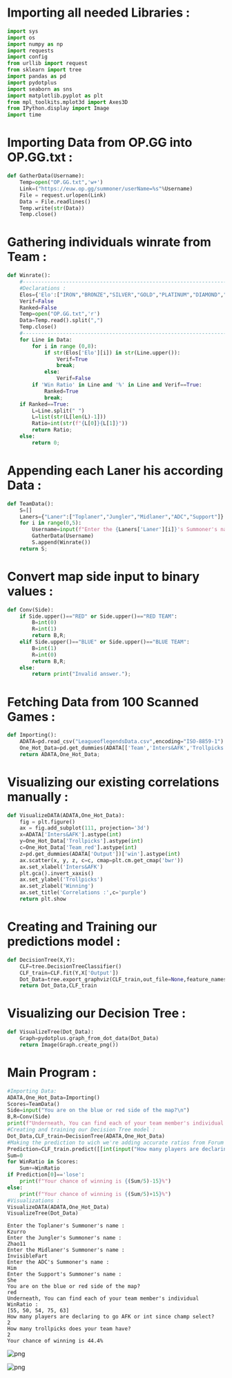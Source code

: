 # Importing all needed Libraries :


```python
import sys
import os
import numpy as np
import requests
import config
from urllib import request
from sklearn import tree
import pandas as pd
import pydotplus
import seaborn as sns
import matplotlib.pyplot as plt
from mpl_toolkits.mplot3d import Axes3D
from IPython.display import Image
import time
```

# Importing Data from OP.GG into OP.GG.txt :


```python
def GatherData(Username):
    Temp=open("OP.GG.txt",'w+')
    Link=("https://euw.op.gg/summoner/userName=%s"%Username)
    File = request.urlopen(Link)
    Data = File.readlines()
    Temp.write(str(Data))
    Temp.close()
```

# Gathering individuals winrate from Team :


```python
def Winrate():
    #---------------------------------------------------------------------------------------
    #Declarations :
    Elos={'Elo':["IRON","BRONZE","SILVER","GOLD","PLATINUM","DIAMOND","MASTER","GRANDMASTER","CHALLENGER"]}
    Verif=False
    Ranked=False
    Temp=open("OP.GG.txt",'r')
    Data=Temp.read().split(",")
    Temp.close()
    #---------------------------------------------------------------------------------------
    for Line in Data:
        for i in range (0,8):
            if str(Elos['Elo'][i]) in str(Line.upper()):
                Verif=True
                break;
            else:
                Verif=False
        if 'Win Ratio' in Line and '%' in Line and Verif==True:
            Ranked=True
            break;
    if Ranked==True:
        L=Line.split(" ")
        L=list(str(L[len(L)-1]))
        Ratio=int(str(f"{L[0]}{L[1]}"))
        return Ratio;
    else:
        return 0;
```

# Appending each Laner his according Data :


```python
def TeamData():
    S=[]
    Laners={"Laner":["Toplaner","Jungler","Midlaner","ADC","Support"]}
    for i in range(0,5):
        Username=input(f"Enter the {Laners['Laner'][i]}'s Summoner's name :\n")
        GatherData(Username)
        S.append(Winrate())
    return S;
```

# Convert map side input to binary values :


```python
def Conv(Side):
    if Side.upper()=="RED" or Side.upper()=="RED TEAM":
        B=int(0)
        R=int(1)
        return B,R;
    elif Side.upper()=="BLUE" or Side.upper()=="BLUE TEAM":
        B=int(1)
        R=int(0)
        return B,R;
    else:
        return print("Invalid answer.");
```

# Fetching Data from 100 Scanned Games :


```python
def Importing():
    ADATA=pd.read_csv("LeagueoflegendsData.csv",encoding="ISO-8859-1")
    One_Hot_Data=pd.get_dummies(ADATA[['Team','Inters&AFK','Trollpicks']])
    return ADATA,One_Hot_Data;
```

# Visualizing our existing correlations manually :


```python
def VisualizeDATA(ADATA,One_Hot_Data):
    fig = plt.figure()
    ax = fig.add_subplot(111, projection='3d')
    x=ADATA['Inters&AFK'].astype(int)
    y=One_Hot_Data['Trollpicks'].astype(int)
    c=One_Hot_Data['Team_red'].astype(int)
    z=pd.get_dummies(ADATA['Output'])['win'].astype(int)
    ax.scatter(x, y, z, c=c, cmap=plt.cm.get_cmap('bwr'))
    ax.set_xlabel('Inters&AFK')
    plt.gca().invert_xaxis()
    ax.set_ylabel('Trollpicks')
    ax.set_zlabel('Winning')
    ax.set_title('Correlations :',c='purple')
    return plt.show
```

# Creating and Training our predictions model :


```python
def DecisionTree(X,Y):
    CLF=tree.DecisionTreeClassifier()
    CLF_train=CLF.fit(Y,X['Output'])
    Dot_Data=tree.export_graphviz(CLF_train,out_file=None,feature_names=list(Y.columns.values),rounded=True,filled=True)
    return Dot_Data,CLF_train
```

# Visualizing our Decision Tree :


```python
def VisualizeTree(Dot_Data):
    Graph=pydotplus.graph_from_dot_data(Dot_Data)
    return Image(Graph.create_png())
```

# Main Program :


```python
#Importing Data:
ADATA,One_Hot_Data=Importing()
Scores=TeamData()
Side=input("You are on the blue or red side of the map?\n")
B,R=Conv(Side)
print(f"Underneath, You can find each of your team member's individual WinRatio :\n{Scores}")
#Creating and training our Decision Tree model :
Dot_Data,CLF_train=DecisionTree(ADATA,One_Hot_Data)
#Making the prediction to wich we're adding accurate ratios from Forum :
Prediction=CLF_train.predict([[int(input("How many players are declaring to go AFK or int since champ select?\n")),int(input("How many trollpicks does your team have?\n")),B,R]])
Sum=0
for WinRatio in Scores:
    Sum+=WinRatio
if Prediction[0]=='lose':
    print(f"Your chance of winning is {(Sum/5)-15}%")
else:
    print(f"Your chance of winning is {(Sum/5)+15}%")
#Visualizations :
VisualizeDATA(ADATA,One_Hot_Data)
VisualizeTree(Dot_Data)
```

    Enter the Toplaner's Summoner's name :
    Kzurro
    Enter the Jungler's Summoner's name :
    Zhao11
    Enter the Midlaner's Summoner's name :
    InvisibleFart
    Enter the ADC's Summoner's name :
    Him
    Enter the Support's Summoner's name :
    She
    You are on the blue or red side of the map?
    red
    Underneath, You can find each of your team member's individual WinRatio :
    [55, 50, 54, 75, 63]
    How many players are declaring to go AFK or int since champ select?
    2
    How many trollpicks does your team have?
    2
    Your chance of winning is 44.4%
    




    
![png](README_files/README_19_1.png)
    




    
![png](README_files/README_19_2.png)
    



```python

```
